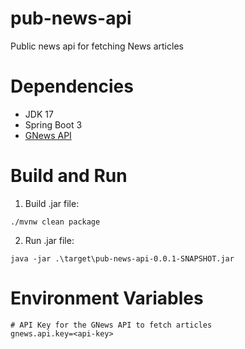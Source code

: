 # pub-news-api
Public news api for fetching News articles

# Dependencies
- JDK 17
- Spring Boot 3
- [GNews API](https://gnews.io/)

# Build and Run

1. Build .jar file:
```shell
./mvnw clean package
```

2. Run .jar file:
```shell
java -jar .\target\pub-news-api-0.0.1-SNAPSHOT.jar
```

# Environment Variables
```properties
# API Key for the GNews API to fetch articles
gnews.api.key=<api-key>
```